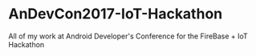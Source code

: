 # AnDevCon2017-IoT-Hackathon
All of my work at Android Developer's Conference for the FireBase + IoT Hackathon
